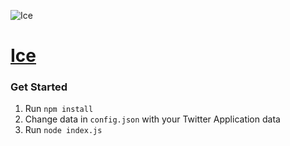 ![Ice](https://github.com/KingPixil/ice/raw/master/img/Ice.png)
# [Ice](https://twitter.com/IceTheBot)

### Get Started

1. Run `npm install`
2. Change data in `config.json` with your Twitter Application data
3. Run `node index.js`
